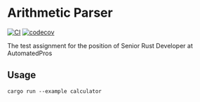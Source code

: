 # Arithmetic Parser

[![CI](https://github.com/arttet/arithmetic-parser/actions/workflows/ci.yml/badge.svg?branch=main)](https://github.com/arttet/arithmetic-parser/actions/workflows/ci.yml)
[![codecov](https://codecov.io/github/arttet/arithmetic-parser/graph/badge.svg?token=6fsk1TYCW3)](https://codecov.io/github/arttet/arithmetic-parser)

The test assignment for the position of Senior Rust Developer at AutomatedPros

## Usage

```
cargo run --example calculator
```

